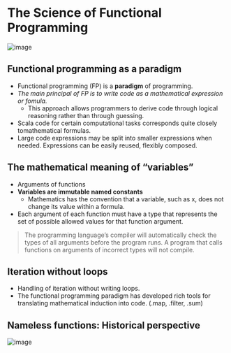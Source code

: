 # The Science of Functional Programming

![image](https://user-images.githubusercontent.com/13671946/72221698-4f517780-35a0-11ea-86a6-1469c1c784ab.png)


## Functional programming as a paradigm
- Functional programming (FP) is a **paradigm** of programming.
- _The main principal of FP is to write code as a mathematical expression or fomula._
  - This approach allows programmers to derive code through logical reasoning rather than through guessing.
- Scala code for certain computational tasks corresponds quite closely tomathematical formulas.
- Large code expressions may be split into smaller expressions when needed. Expressions can be easily reused, flexibly composed.


## The mathematical meaning of “variables”
- Arguments of functions
- **Variables are immutable named constants**
  - Mathematics has the convention that a variable, such as x, does not change its value within a formula.
- Each argument of each function must have a type that represents the set of possible allowed values for that function argument.
> The programming language’s compiler will automatically check the types of all arguments before the program runs. A program that calls functions on arguments of incorrect types will not compile.


## Iteration without loops
- Handling of iteration without writing loops.
- The functional programming paradigm has developed rich tools for translating mathematical induction into code. (.map, .filter, .sum)

## Nameless functions: Historical perspective

![image](https://user-images.githubusercontent.com/13671946/72222022-7bbac300-35a3-11ea-9065-5a51c47d3b80.png)
